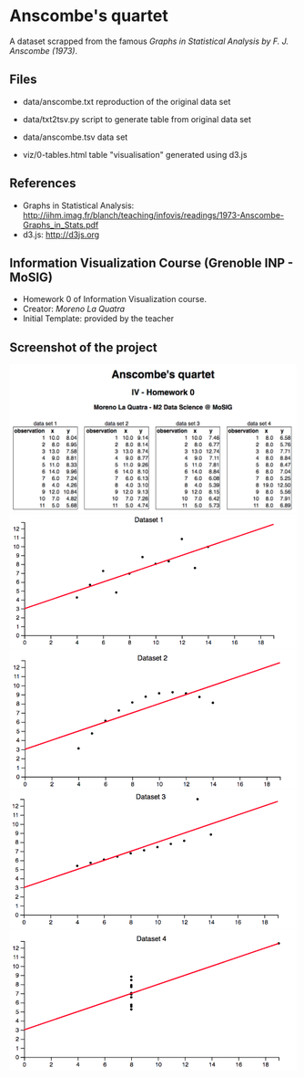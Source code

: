 
Anscombe's quartet
==================

A dataset scrapped from the famous *Graphs in Statistical Analysis by F. J. Anscombe (1973)*.


Files
-----

- data/anscombe.txt   reproduction of  the original data set
- data/txt2tsv.py     script to generate table from original data set
- data/anscombe.tsv   data set

- viz/0-tables.html   table "visualisation" generated using d3.js

References
-----
- Graphs in Statistical Analysis: http://iihm.imag.fr/blanch/teaching/infovis/readings/1973-Anscombe-Graphs_in_Stats.pdf
- d3.js: http://d3js.org

Information Visualization Course (Grenoble INP - MoSIG)
-----

- Homework 0 of Information Visualization course.
- Creator: *Moreno La Quatra*
- Initial Template: provided by the teacher

Screenshot of the project
-----
  ![Header Project](./screen/header.png)
  ![Screen Dataset 1](./screen/ds1.png)
  ![Screen Dataset 2](./screen/ds2.png)
  ![Screen Dataset 3](./screen/ds3.png)
  ![Screen Dataset 4](./screen/ds4.png)

